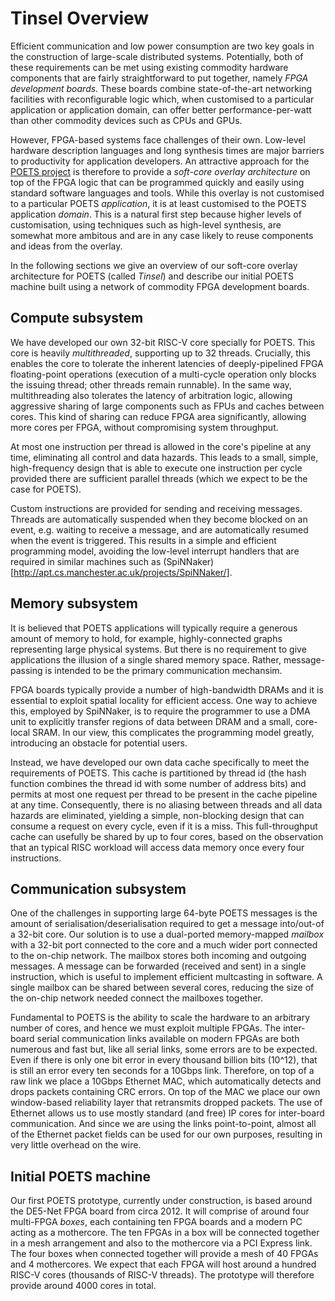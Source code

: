 # Tinsel Overview

Efficient communication and low power consumption are two key goals in
the construction of large-scale distributed systems.  Potentially,
both of these requirements can be met using existing commodity
hardware components that are fairly straightforward to put together,
namely *FPGA development boards*.  These boards combine
state-of-the-art networking facilities with reconfigurable logic
which, when customised to a particular application or application
domain, can offer better performance-per-watt than other commodity
devices such as CPUs and GPUs.

However, FPGA-based systems face challenges of their own. Low-level
hardware description languages and long synthesis times are major
barriers to productivity for application developers.  An attractive
approach for the [POETS project](https://poets-project.org) is
therefore to provide a *soft-core overlay architecture* on top of the
FPGA logic that can be programmed quickly and easily using standard
software languages and tools.  While this overlay is not customised to
a particular POETS *application*, it is at least customised to the
POETS application *domain*.  This is a natural first step because
higher levels of customisation, using techniques such as high-level
synthesis, are somewhat more ambitous and are in any case likely to
reuse components and ideas from the overlay.

In the following sections we give an overview of our soft-core overlay
architecture for POETS (called *Tinsel*) and describe our initial
POETS machine built using a network of commodity FPGA development
boards.

## Compute subsystem

We have developed our own 32-bit RISC-V core specially for POETS.
This core is heavily *multithreaded*, supporting up to 32 threads.
Crucially, this enables the core to tolerate the inherent latencies of
deeply-pipelined FPGA floating-point operations (execution of a
multi-cycle operation only blocks the issuing thread; other threads
remain runnable).  In the same way, multithreading also tolerates the
latency of arbitration logic, allowing aggressive sharing of large
components such as FPUs and caches between cores.  This kind of
sharing can reduce FPGA area significantly, allowing more cores per
FPGA, without compromising system throughput.

At most one instruction per thread is allowed in the core's pipeline
at any time, eliminating all control and data hazards.  This leads to
a small, simple, high-frequency design that is able to execute one
instruction per cycle provided there are sufficient parallel threads
(which we expect to be the case for POETS).

Custom instructions are provided for sending and receiving messages.
Threads are automatically suspended when they become blocked on an
event, e.g. waiting to receive a message, and are automatically
resumed when the event is triggered.  This results in a simple and
efficient programming model, avoiding the low-level interrupt handlers
that are required in similar machines such as
(SpiNNaker)[http://apt.cs.manchester.ac.uk/projects/SpiNNaker/].

## Memory subsystem

It is believed that POETS applications will typically require a
generous amount of memory to hold, for example, highly-connected
graphs representing large physical systems.  But there is no
requirement to give applications the illusion of a single shared
memory space.  Rather, message-passing is intended to be the primary
communication mechansim.

FPGA boards typically provide a number of high-bandwidth DRAMs and it
is essential to exploit spatial locality for efficient access.  One
way to achieve this, employed by SpiNNaker, is to require the
programmer to use a DMA unit to explicitly transfer regions of data
between DRAM and a small, core-local SRAM.  In our view, this
complicates the programming model greatly, introducing an obstacle for
potential users.

Instead, we have developed our own data cache specifically to meet the
requirements of POETS.  This cache is partitioned by thread id (the
hash function combines the thread id with some number of address bits)
and permits at most one request per thread to be present in the cache
pipeline at any time.  Consequently, there is no aliasing between
threads and all data hazards are eliminated, yielding a simple,
non-blocking design that can consume a request on every cycle, even if
it is a miss.  This full-throughput cache can usefully be shared by up
to four cores, based on the observation that an typical RISC workload
will access data memory once every four instructions.

## Communication subsystem

One of the challenges in supporting large 64-byte POETS messages is
the amount of serialisation/deserialisation required to get a message
into/out-of a 32-bit core.  Our solution is to use a dual-ported
memory-mapped *mailbox* with a 32-bit port connected to the core and a
much wider port connected to the on-chip network.  The mailbox stores
both incoming and outgoing messages.  A message can be forwarded
(received and sent) in a single instruction, which is useful to
implement efficient multcasting in software.  A single mailbox can be
shared between several cores, reducing the size of the on-chip network
needed connect the mailboxes together.

Fundamental to POETS is the ability to scale the hardware to an
arbitrary number of cores, and hence we must exploit multiple FPGAs.
The inter-board serial communication links available on modern FPGAs
are both numerous and fast but, like all serial links, some errors are
to be expected.  Even if there is only one bit error in every thousand
billion bits (10^12), that is still an error every ten seconds for a
10Gbps link.  Therefore, on top of a raw link we place a 10Gbps
Ethernet MAC, which automatically detects and drops packets containing
CRC errors.  On top of the MAC we place our own window-based
reliability layer that retransmits dropped packets.  The use of
Ethernet allows us to use mostly standard (and free) IP cores for
inter-board communication.  And since we are using the links
point-to-point, almost all of the Ethernet packet fields can be used
for our own purposes, resulting in very little overhead on the wire.

## Initial POETS machine

Our first POETS prototype, currently under construction, is based
around the DE5-Net FPGA board from circa 2012.  It will comprise of
around four multi-FPGA *boxes*, each containing ten FPGA boards and a
modern PC acting as a mothercore. The ten FPGAs in a box will be
connected together in a mesh arrangement and also to the mothercore
via a PCI Express link.  The four boxes when connected together will
provide a mesh of 40 FPGAs and 4 mothercores.  We expect that each
FPGA will host around a hundred RISC-V cores (thousands of RISC-V
threads). The prototype will therefore provide around 4000 cores in
total.
